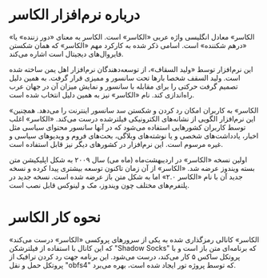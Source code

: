 # درباره نرم‌افزار الكاسر #


«الكاسر» معادل انگلیسی واژه عربی «الکاسر» است. الکاسر به معنای «دور زننده» یا «درهم شکننده» است. اسامی ذکر شده به کارکرد مهم «الكاسر» که همان شکستن فایروال‌های دیجیتال است اشاره می‌کند.


این نرم‌افزار توسط «ولید السقاف»، از توسعه‌دهندگان نرم‌افزار اهل یمن ساخته شده است. ولید السقف شخصا بارها تحت سانسور و ممیزی قرار گرفت. به همین دلیل تصمیم گرفت حرکتی را برای مقابله با سانسور و نمایش میزان آن در جهان عرب راه‌اندازی کند. نام «الكاسر» نیز به همین دلیل انتخاب شده است. 

«الكاسر» به کاربران امکان رد کردن و شکستن سد سانسور اینترنت را می‌دهد. همچنین این نرم‌افزار الگویی از نشانه‌های الکترونیکی فیلترشده درست می‌کند. «الكاسر» اغلب توسط کاربران کشورهایی استفاده می‌شود که در آنها سانسور محتوای سیاسی مثل اخبار، یادداشت‌های شخصی و یا نوشته‌های وبلاگی‌، بحث‌های فروم و ویدیوهای سیاسی و غیره مرسوم است. این نرم‌افزار در کشورهای دیگر نیز قابل استفاده است. 

اولین نسخه «الكاسر» در اردیبهشت‌ماه (ماه می) سال ۲۰۰۹ به شکل اپلیکیشن متن بسته ویندوز عرضه شد. «الكاسر» از آن زمان تاکنون توسعه بیشتری پیدا کرده و نسخه جدید آن با نام «الكاسر ۲.۰» اما به شکل متن باز عرضه شده است. نسخه جدید در پلتفرم‌های مختلف چون ویندوز، مک و لینوکس قابل نصب است. 

# نحوه کار الكاسر #

«الكاسر» کانالی رمزگذاری شده به یکی از سرورهای پروکسی «الكاسر» درست می‌کند که این کانال با استفاده از فیلترشکن "Shadow Socks" که برنامه‌ای متن ‌باز است و با پروتکل ساکس ۵ کار می‌کند، درست می‌شود. این برنامه جهت رد کردن ترافیک از پروتکل حمل‌ و نقل "obfs4" که توسط پروژه تور ایجاد شده است، بهره می‌برد.



